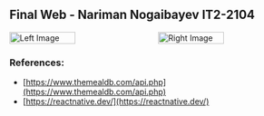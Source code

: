 ## Final Web - Nariman Nogaibayev IT2-2104

<div style="display: flex; justify-content: space-between;">

  <img src="https://github.com/naariman/final_web/assets/96104998/5af4fc92-2f0e-4336-8917-4779f1d21f9f" alt="Left Image" width="48%">
  <img src="https://github.com/naariman/final_web/assets/96104998/df89d85f-2a6a-4d70-9c5d-81001e9bf6b7" alt="Right Image" width="48%">

</div>

### References:
- [https://www.themealdb.com/api.php](https://www.themealdb.com/api.php)
- [https://reactnative.dev/](https://reactnative.dev/)
